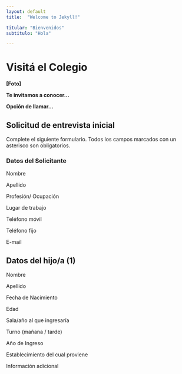 ```yaml
---
layout: default
title:  "Welcome to Jekyll!"

titular: "Bienvenidos"
subtitulo: "Hola"

---
```


# Visitá el Colegio
 
**[Foto]**

**Te invitamos a conocer…**

**Opción de llamar...**

## Solicitud de entrevista inicial
Complete el siguiente formulario. Todos los campos marcados con un asterisco son obligatorios.

### Datos del Solicitante

Nombre

Apellido

Profesión/ Ocupación

Lugar de trabajo

Teléfono móvil

Teléfono fijo

E-mail


## Datos del hijo/a (1)

Nombre

Apellido

Fecha de Nacimiento

Edad

Sala/año al que ingresaría

Turno (mañana / tarde)

Año de Ingreso

Establecimiento del cual proviene

Información adicional